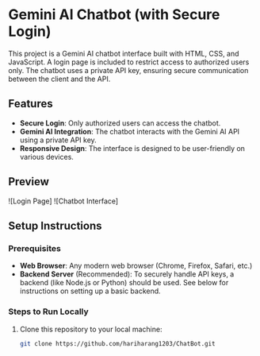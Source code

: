 # Gemini AI Chatbot (with Secure Login)

This project is a Gemini AI chatbot interface built with HTML, CSS, and JavaScript. A login page is included to restrict access to authorized users only. The chatbot uses a private API key, ensuring secure communication between the client and the API.

## Features

- **Secure Login**: Only authorized users can access the chatbot.
- **Gemini AI Integration**: The chatbot interacts with the Gemini AI API using a private API key.
- **Responsive Design**: The interface is designed to be user-friendly on various devices.

## Preview

![Login Page]
![Chatbot Interface]

## Setup Instructions

### Prerequisites

- **Web Browser**: Any modern web browser (Chrome, Firefox, Safari, etc.)
- **Backend Server** (Recommended): To securely handle API keys, a backend (like Node.js or Python) should be used. See below for instructions on setting up a basic backend.

### Steps to Run Locally

1. Clone this repository to your local machine:
   ```bash
   git clone https://github.com/hariharang1203/ChatBot.git
